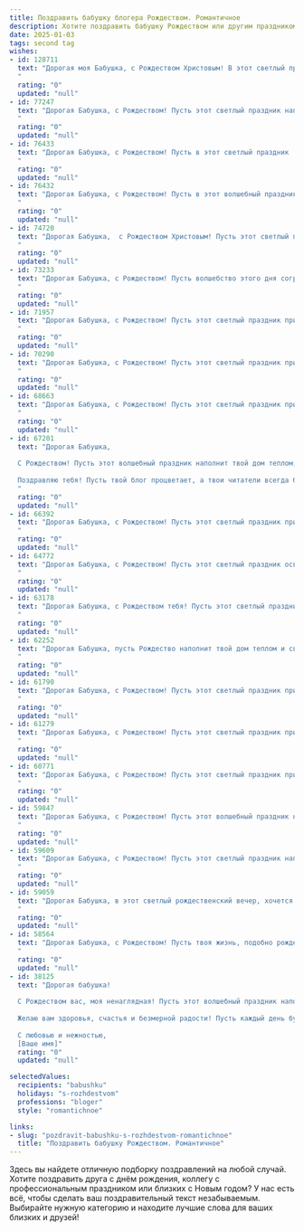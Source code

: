 ```yaml
---
title: Поздравить бабушку блогера Рождеством. Романтичное
description: Хотите поздравить бабушку Рождеством или другим праздником? Наш ИИ создаст незабываемое поздравление, а вы обязательно выделитесь среди других.  
date: 2025-01-03
tags: second tag
wishes:
- id: 128711
  text: "Дорогая моя Бабушка, с Рождеством Христовым! В этот светлый праздник, наполненный чудом и волшебством, хочу пожелать тебе безграничного счастья, крепкого здоровья и мира в душе. Пусть твоя жизнь, подобно рождественской звезде, сияет ярким светом, согревая всех вокруг теплом и любовью.  Пусть каждый твой день будет полон радости и вдохновения, а твой блог – источником добра и позитива для всех твоих читателей.  Я бесконечно люблю тебя!
  "
  rating: "0"
  updated: "null"
- id: 77247
  text: "Дорогая Бабушка, с Рождеством! Пусть этот светлый праздник наполнит твой дом теплом, любовью и счастьем, как твои посты наполняют радостью сердца миллионов. Пусть твоя блогерская душа всегда будет вдохновленной и креативной, а жизнь – яркой и полна волшебных моментов!
  "
  rating: "0"
  updated: "null"
- id: 76433
  text: "Дорогая Бабушка, с Рождеством! Пусть в этот светлый праздник  в вашем сердце воцарится покой и тепло, пусть ваша жизнь будет наполнена любовью, заботой и радостью, а вдохновение для новых блогерских идей будет неиссякаемым.
  "
  rating: "0"
  updated: "null"
- id: 76432
  text: "Дорогая Бабушка, с Рождеством! Пусть в этот волшебный праздник твоя душа наполнится светом и радостью, а рядом всегда будут близкие люди, согревающие тебя теплом своей любви. Пусть твой блогерский талант и дальше вдохновляет всех, кто тебя читает, и приносит тебе удовлетворение!
  "
  rating: "0"
  updated: "null"
- id: 74720
  text: "Дорогая Бабушка,  с Рождеством Христовым! Пусть этот светлый праздник наполнит Ваш дом теплом, любовью и волшебством.  Желаю Вам крепкого здоровья, душевного спокойствия и бесконечного вдохновения для Вашего блога. Пусть каждый день будет наполнен светом и радостью,  а Ваши слова и идеи продолжают вдохновлять и радовать всех.
  "
  rating: "0"
  updated: "null"
- id: 73233
  text: "Дорогая Бабушка, с Рождеством! Пусть волшебство этого дня согреет ваше сердце, а сияние рождественской звезды осветит путь к новым радостям и счастью. Пусть ваш блог наполнится вдохновением, а ваши читатели - любовью и благодарностью.
  "
  rating: "0"
  updated: "null"
- id: 71957
  text: "Дорогая Бабушка, с Рождеством! Пусть этот светлый праздник принесет тебе уют, тепло и радость. Спасибо за твою любовь и мудрость - ты всегда была моей звездой на небосклоне жизни. Желаю тебе мирного неба, крепкого здоровья и бесконечного вдохновения для блога, где ты делишься своей душой с миром.
  "
  rating: "0"
  updated: "null"
- id: 70290
  text: "Дорогая Бабушка, с Рождеством! Пусть этот светлый праздник принесет в твою жизнь тепло, уют и безграничную радость. Я желаю тебе крепкого  здоровья,  мира, любви и  нескончаемой  радости от твоих замечательных внуков!
  "
  rating: "0"
  updated: "null"
- id: 68663
  text: "Дорогая Бабушка, с Рождеством! Пусть этот светлый праздник принесет в твое сердце тепло, уют и сказочное настроение. Пусть твои блоги продолжают радовать мир, а твоя мудрость и доброта всегда будут рядом. С любовью, от всего сердца, желаю тебе всего самого доброго!
  "
  rating: "0"
  updated: "null"
- id: 67201
  text: "Дорогая Бабушка,
  
  С Рождеством! Пусть этот волшебный праздник наполнит твой дом теплом, любовью и ожиданием чудес.  Пусть твое сердце будет всегда полно радости и энергии, а каждый день будет наполнен вдохновением и новыми открытиями.
  
  Поздравляю тебя! Пусть твой блог процветает, а твои читатели всегда будут находить в нем поддержку и вдохновение.
  "
  rating: "0"
  updated: "null"
- id: 66392
  text: "Дорогая Бабушка, с Рождеством! Пусть этот светлый праздник принесет в твою жизнь столько же тепла и любви, сколько ты даришь всем нам. Пусть твоя душа сияет ярче всех рождественских звезд, а сердце будет наполнено радостью и покоем.
  "
  rating: "0"
  updated: "null"
- id: 64772
  text: "Дорогая Бабушка, с Рождеством! Пусть этот светлый праздник освятит твою жизнь теплом, любовью и добротой, как сияет звезда Вифлеема. Пусть твои блоги вдохновляют и согревают сердца всех, кто тебя читает, а твоя душа остается такой же прекрасной и светлой, как зимняя ночь, полная звезд.
  "
  rating: "0"
  updated: "null"
- id: 63178
  text: "Дорогая Бабушка, с Рождеством тебя! Пусть этот светлый праздник наполнит твой дом теплом, любовью и волшебством. Каждый день пусть приносит тебе радость, а твоя душа сияет от счастья, как рождественская звезда. Желаю тебе крепкого здоровья, вдохновения и праздничного настроения!
  "
  rating: "0"
  updated: "null"
- id: 62252
  text: "Дорогая Бабушка, пусть Рождество наполнит твой дом теплом и светом, а твое сердце радует любовь близких. Желаю тебе безграничного вдохновения, чтобы твои блоги продолжали радовать читателей душевностью и искренностью. С Рождеством!
  "
  rating: "0"
  updated: "null"
- id: 61790
  text: "Дорогая Бабушка, с Рождеством! Пусть этот светлый праздник принесет в твою жизнь любовь, тепло и душевный покой. Пусть твои дни будут полны радости, а сердце -  радостью и вдохновением.  Пусть твоё блоге́рское сердце найдёт  новых вдохновляющих историй. Я очень люблю тебя!
  "
  rating: "0"
  updated: "null"
- id: 61279
  text: "Дорогая Бабушка, с Рождеством! Пусть этот светлый праздник принесет в твой дом тепло, уют и любовь. Пусть все твои мечты сбудутся, а сердце всегда будет переполняться радостью. Ты - источник вдохновения, добра и мудрости для меня. Спасибо за твою нежную заботу и бесконечную поддержку. Счастливого Рождества, моя дорогая!
  "
  rating: "0"
  updated: "null"
- id: 60771
  text: "Дорогая Бабушка, с Рождеством! Пусть этот светлый праздник принесет в вашу жизнь тепло и уют, а все ваши мечты исполнятся в новом году. Пусть ваша душа будет всегда молодой и светлой, как рождественская звезда.
  "
  rating: "0"
  updated: "null"
- id: 59847
  text: "Дорогая Бабушка, с Рождеством! Пусть этот волшебный праздник наполнит твой дом радостью, любовью и теплом, как твоя душа наполняет теплом наши жизни. Хочу пожелать тебе, чтобы каждый день был полон вдохновения и ярких моментов, как твои блоги вдохновляют и радуют всех нас. Ты - настоящая звезда, сияющая в сети и за ее пределами, и пусть эта рождественская ночь подарит тебе ещё больше блеска и счастья!
  "
  rating: "0"
  updated: "null"
- id: 59609
  text: "Дорогая Бабушка, с Рождеством! Пусть этот светлый праздник наполнит твою жизнь теплом, любовью и радостью. Желаю тебе крепкого здоровья, чтобы ты всегда сияла красотой и добром, как звезда на рождественской елке. Пусть твои блоги продолжают вдохновлять людей, а твои слова приносить свет и надежду в этот мир. С Рождеством, моя любимая!
  "
  rating: "0"
  updated: "null"
- id: 59059
  text: "Дорогая Бабушка, в этот светлый рождественский вечер, хочется пожелать тебе всего самого доброго и светлого! Пусть твоя душа сияет как рождественская звезда, а сердце согревает любовь и тепло. Пусть твое блогерское творчество приносит радость и вдохновение, а каждый день будет наполнен счастьем и добрыми вестями!
  "
  rating: "0"
  updated: "null"
- id: 58564
  text: "Дорогая Бабушка, с Рождеством! Пусть твоя жизнь, подобно рождественской звезде, сияет счастьем и любовью. Будь здорова, счастлива, любима и вдохновляй нас своими блогами, которые так трогают наши сердца.
  "
  rating: "0"
  updated: "null"
- id: 38125
  text: "Дорогая бабушка!
  
  С Рождеством вас, моя ненаглядная! Пусть этот волшебный праздник наполнит ваши дни светом и теплом, а сердце – любовью и радостью. Вы – мой самый ценный блогер, делящийся мудростью и любовью на просторах нашей жизни. Пусть ваши слова вдохновения продолжают касаться наших душ, как светящиеся огоньки на рождественской ёлке, создавая атмосферу уюта и счастья.
  
  Желаю вам здоровья, счастья и безмерной радости! Пусть каждый день будет для вас настоящим праздником, наполненным яркими моментами и теплыми воспоминаниями. Вы – наше счастье, и каждый миг с вами – это подарок в жизни.
  
  С любовью и нежностью,
  [Ваше имя]"
  rating: "0"
  updated: "null"

selectedValues:
  recipients: "babushku"
  holidays: "s-rozhdestvom"
  professions: "bloger"
  style: "romantichnoe"

links:
- slug: "pozdravit-babushku-s-rozhdestvom-romantichnoe"
  title: "Поздравить бабушку Рождеством. Романтичное"
---
```


Здесь вы найдете отличную подборку поздравлений на любой случай.
Хотите поздравить друга с днём рождения, коллегу с профессиональным праздником или близких с Новым годом? У нас есть всё, чтобы сделать ваш поздравительный текст незабываемым. Выбирайте нужную категорию и находите лучшие слова для ваших близких и друзей!

